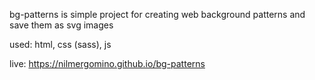 bg-patterns is simple project for creating web background patterns and save them as svg images

used: html, css (sass), js

live: https://nilmergomino.github.io/bg-patterns
